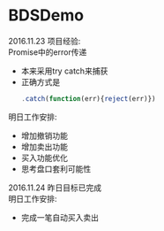 # BDSDemo
2016.11.23
项目经验:  
Promise中的error传递  
* 本来采用try catch来捕获  
* 正确方式是  
  ```js  
  .catch(function(err){reject(err)})  

明日工作安排:  
* 增加撤销功能  
* 增加卖出功能  
* 买入功能优化  
* 思考盘口套利可能性  

2016.11.24
昨日目标已完成  
明日工作安排:  
* 完成一笔自动买入卖出  
